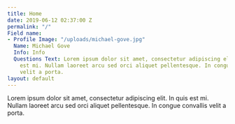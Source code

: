 ```yaml
---
title: Home
date: 2019-06-12 02:37:00 Z
permalink: "/"
Field name:
- Profile Image: "/uploads/michael-gove.jpg"
  Name: Michael Gove
  Info: Info
  Questions Text: Lorem ipsum dolor sit amet, consectetur adipiscing elit. In quis
    est mi. Nullam laoreet arcu sed orci aliquet pellentesque. In congue convallis
    velit a porta.
layout: default
---
```


Lorem ipsum dolor sit amet, consectetur adipiscing elit. In quis est mi. Nullam laoreet arcu sed orci aliquet pellentesque. In congue convallis velit a porta.